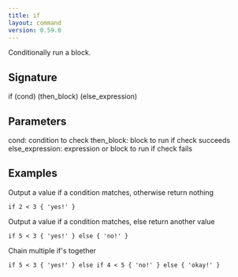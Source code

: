 ```yaml
---
title: if
layout: command
version: 0.59.0
---
```


Conditionally run a block.

## Signature

if (cond) (then_block) (else_expression)

## Parameters

  cond: condition to check
  then_block: block to run if check succeeds
  else_expression: expression or block to run if check fails

## Examples

Output a value if a condition matches, otherwise return nothing
```shell
if 2 < 3 { 'yes!' }
```

Output a value if a condition matches, else return another value
```shell
if 5 < 3 { 'yes!' } else { 'no!' }
```

Chain multiple if's together
```shell
if 5 < 3 { 'yes!' } else if 4 < 5 { 'no!' } else { 'okay!' }
```

